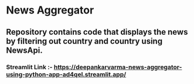 # News Aggregator
## Repository contains code that displays the news by filtering out country and country using NewsApi.
### Streamlit Link :- https://deepankarvarma-news-aggregator-using-python-app-ad4qel.streamlit.app/ 
